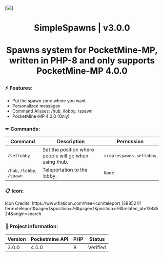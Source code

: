 [![](https://poggit.pmmp.io/shield.state/SimpleSpawns)]

<div align="center">
<h1>SimpleSpawns | v3.0.0<h1>
<p>Spawns system for PocketMine-MP, written in PHP-8 and only supports PocketMine-MP 4.0.0</p>
</div>

<h3>⚡ Features:</h3>
<ul>
<li>Put the spawn zone where you want</li>
<li>Personalized messages</li>
<li>Command Aliases: /hub, /lobby, /spawn</li>
<li>PocketMine-MP 4.0.0 (Only)</li>
</ul>

### ✒ Commands:
| Command | Description | Permission |
| --- | --- | --- |
| `/setlobby` | Set the position where people will go when using /hub. | `simplespawns.setlobby` |
| `/hub`, `/lobby`, `/spawn` | Teleportation to the lobby. | `None` |

<h3>📋 Icon:</h3>
<p>Icon Credits: https://www.flaticon.com/free-icon/teleport_1388524?term=teleport&page=1&position=76&page=1&position=76&related_id=1388524&origin=search</p>

### 📖 Project information:
| Version | Pocketmine API | PHP | Status |
|---|---|---|---|
| 3.0.0 | 4.0.0 | 8 | Verified |
